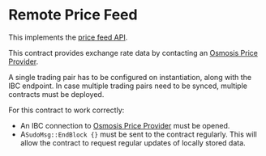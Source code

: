 # Remote Price Feed

This implements the [price feed API](../../../packages/apis/src/price_feed_api.rs).

This contract provides exchange rate data by contacting an [Osmosis Price Provider](../osmosis-price-provider).

A single trading pair has to be configured on instantiation, along with the IBC endpoint. In case multiple trading pairs need to be synced, multiple contracts must be deployed.

For this contract to work correctly:

- An IBC connection to [Osmosis Price Provider](../osmosis-price-provider) must be opened.
- A`SudoMsg::EndBlock {}` must be sent to the contract regularly. This will allow the contract to request regular updates of locally stored data.
